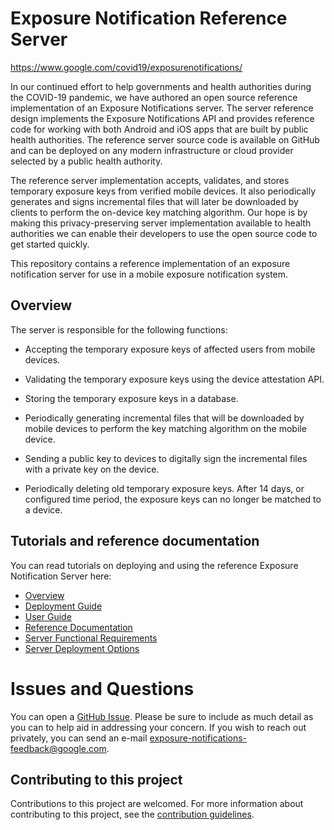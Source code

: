 # Exposure Notification Reference Server

https://www.google.com/covid19/exposurenotifications/

In our continued effort to help governments and health authorities during the COVID-19 pandemic, we have authored an open source reference implementation of an Exposure Notifications server. The server reference design implements the Exposure Notifications API and provides reference code for working with both Android and iOS apps that are built by public health authorities. The reference server source code is available on GitHub and can be deployed on any modern infrastructure or cloud provider selected by a public health authority. 

The reference server implementation accepts, validates, and stores temporary exposure keys from verified mobile devices. It also periodically generates and signs incremental files that will later be downloaded by clients to perform the on-device key matching algorithm. Our hope is by making this privacy-preserving server implementation available to health authorities we can enable their developers to use the open source code to get started quickly. 

This repository contains a reference implementation of an exposure notification
server for use in a mobile exposure notification system.

## Overview

The server is responsible for the following functions:

* Accepting the temporary exposure keys of affected users from mobile devices.

* Validating the temporary exposure keys using the device attestation API.

* Storing the temporary exposure keys in a database.

* Periodically generating incremental files that will be downloaded by mobile
  devices to perform the key matching algorithm on the mobile device.

* Sending a public key to devices to digitally sign the incremental files with
  a private key on the device.

* Periodically deleting old temporary exposure keys. After 14 days, or
  configured time period, the exposure keys can no longer be matched to a device.

## Tutorials and reference documentation

You can read tutorials on deploying and using the reference Exposure Notification
Server here:

* [Overview](docs/index.md)
* [Deployment Guide](docs/deploying.md)
* [User Guide](docs/user-guide.md)
* [Reference Documentation](https://godoc.org/github.com/google/exposure-notifications-server)
* [Server Functional Requirements](docs/server_functional_requirements.md)
* [Server Deployment Options](docs/server_deployment_options.md)

# Issues and Questions

You can open a
[GitHub Issue](https://github.com/google/exposure-notifications-server/issues/new).
Please be sure to include as much detail as you can to help aid in addressing
your concern. If you wish to reach out privately, you can send an e-mail
exposure-notifications-feedback@google.com.

## Contributing to this project

Contributions to this project are welcomed. For more information about
contributing to this project, see the [contribution guidelines](CONTRIBUTING.md).

